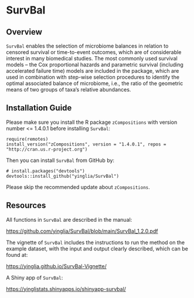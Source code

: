 # SurvBal

## Overview
`SurvBal` enables the selection of microbiome balances in relation to censored survival or time-to-event outcomes, which are of considerable interest in many biomedical studies. The most commonly used survival models – the Cox proportional hazards and parametric survival (including accelerated failure time) models are included in the package, which are used in combination with step-wise selection procedures to identify the optimal associated balance of microbiome, i.e., the ratio of the geometric means of two groups of taxa’s relative abundances.

## Installation Guide

Please make sure you install the R package `zCompositions` with version number <= 1.4.0.1 before installing `SurvBal`: 

```
require(remotes) 
install_version("zCompositions", version = "1.4.0.1", repos = "http://cran.us.r-project.org")
```

Then you can install `SurvBal` from GitHub by:

```
# install.packages("devtools")
devtools::install_github("yinglia/SurvBal")
```

Please skip the recommended update about `zCompositions`.


## Resources


All functions in `SurvBal` are described in the manual: 

https://github.com/yinglia/SurvBal/blob/main/SurvBal_1.2.0.pdf

The vignette of `SurvBal` includes the instructions to run the method on the example dataset, with the input and output clearly described, which can be found at: 

https://yinglia.github.io/SurvBal-Vignette/

A Shiny app of `SurvBal`: 

https://yinglistats.shinyapps.io/shinyapp-survbal/
